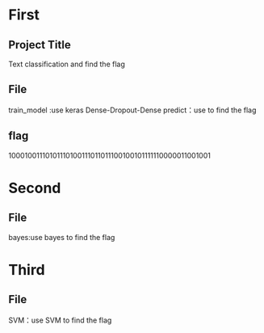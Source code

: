 # First 
## Project Title
Text classification and find the flag
## File
train_model :use keras Dense-Dropout-Dense
predict：use to find the flag
## flag
10001001110101110100111011011100100101111110000011001001


# Second
## File
bayes:use bayes to find the flag

# Third
## File 
SVM：use SVM to find the flag
